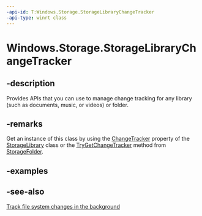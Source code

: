 ```yaml
---
-api-id: T:Windows.Storage.StorageLibraryChangeTracker
-api-type: winrt class
---
```


<!-- Class syntax.
public class StorageLibraryChangeTracker : Windows.Storage.IStorageLibraryChangeTracker
-->

# Windows.Storage.StorageLibraryChangeTracker

## -description
Provides APIs that you can use to manage change tracking for any library (such as documents, music, or videos) or folder.

## -remarks
Get an instance of this class by using the [ChangeTracker](storagelibrary_changetracker.md) property of the [StorageLibrary](storagelibrary.md) class
or the [TryGetChangeTracker](storagefolder_trygetchangetracker_168297820.md) method from [StorageFolder](storagefolder.md).

## -examples

## -see-also
[Track file system changes in the background](/windows/uwp/files/change-tracking-filesystem)
